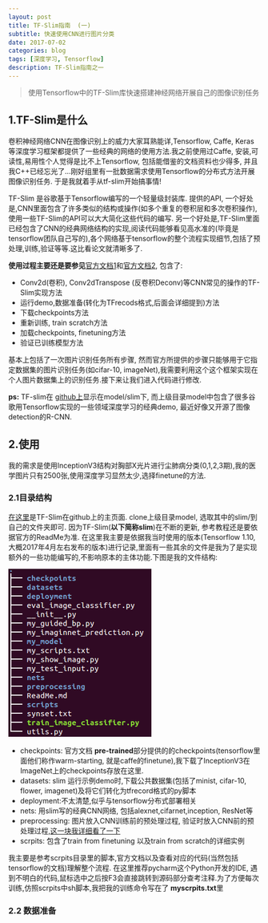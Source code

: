 ```yaml
---
layout: post
title: TF-Slim指南  (一)
subtitle: 快速使用CNN进行图片分类
date: 2017-07-02
categories: blog
tags: [深度学习, Tensorflow]
description: TF-Slim指南之一
---
```

> 使用Tensorflow中的TF-Slim库快速搭建神经网络开展自己的图像识别任务

## 1.TF-Slim是什么 ##
卷积神经网络CNN在图像识别上的威力大家耳熟能详,Tensorflow, Caffe, Keras等深度学习框架都提供了一些经典的网络的使用方法.我之前使用过Caffe, 安装,可读性,易用性个人觉得是比不上Tensorflow, 包括能借鉴的文档资料也少得多, 并且我C++已经忘光了...刚好组里有一批数据需求使用Tensorflow的分布式方法开展图像识别任务. 于是我就着手从tf-slim开始搞事情!

TF-Slim 是谷歌基于Tensorflow编写的一个轻量级封装库. 提供的API, 	一个好处是,CNN里面包含了许多类似的结构或操作(如多个重复的卷积层和多次卷积操作),使用一些TF-Slim的API可以大大简化这些代码的编写. 另一个好处是,TF-Slim里面已经包含了CNN的经典网络结构的实现,阅读代码能够看见高水准的(毕竟是tensorflow团队自己写的),各个网络基于tensorflow的整个流程实现细节,包括了预处理,训练,验证等等.这比看论文就清晰多了.
 
 **使用过程主要还是要参见**[官方文档1](https://github.com/tensorflow/models/tree/master/slim#Data)和[官方文档2](https://github.com/tensorflow/tensorflow/tree/master/tensorflow/contrib/slim), 包含了:
 
 * Conv2d(卷积), Conv2dTranspose (反卷积Deconv)等CNN常见的操作的TF-Slim实现方法
 * 运行demo,数据准备(转化为TFrecods格式,后面会详细提到)方法
 * 下载checkpoints方法
 * 重新训练, train scratch方法
 * 加载checkpoints, finetuning方法
 * 验证已训练模型方法
 
基本上包括了一次图片识别任务所有步骤, 然而官方所提供的步骤只能够用于它指定数据集的图片识别任务(如cifar-10, imageNet),我需要利用这个这个框架实现在个人图片数据集上的识别任务.接下来让我们进入代码进行修改.

 **ps:** TF-slim在 [github上](https://github.com/tensorflow/models/tree/master/slim#Data)显示在model/slim下, 而上级目录model中包含了很多谷歌用Tensorflow实现的一些领域深度学习的经典demo, 最近好像又开源了图像detection的R-CNN.  
 
## 2.使用 ##
我的需求是使用InceptionV3结构对胸部X光片进行尘肺病分类(0,1,2,3期),我的医学图片只有2500张,使用深度学习显然太少,选择finetune的方法.

### 2.1目录结构 ###
 [在这里](https://github.com/tensorflow/models/tree/master/slim#Data)是TF-Slim在github上的主页面. clone上级目录model, 选取其中的slim/到自己的文件夹即可. 因为TF-Slim(**以下简称slim**)在不断的更新, 参考教程还是要依据官方的ReadMe为准. 在这里我主要是依据我当时使用的版本(Tensorflow 1.10, 大概2017年4月左右发布的版本)进行记录,里面有一些其余的文件是我为了是实现额外的一些功能编写的,不影响原本的主体功能.下图是我的文件结构:  
 
 ![](/img/my_article_images/20170701-tensorflow-use-tf-slim/01.png)  
 
 * checkpoints: 官方文档 **pre-trained**部分提供的的checkpoints(tensorflow里面他们称作warm-starting, 就是caffe的finetune),我下载了InceptionV3在ImageNet上的checkpoints存放在这里.
 * datasets: slim 运行示例demo时,下载公共数据集(包括了minist, cifar-10, flower, imagenet)及将它们转化为tfrecord格式的py脚本
 * deployment:不太清楚,似乎与tensorflow分布式部署相关
 * nets: 用slim写的经典CNN网络, 包括alexnet,cifarnet,inception, ResNet等
 * preprocessing: 图片放入CNN训练前的预处理过程, 验证时放入CNN前的预处理过程,[这一块我详细看了一下]()
 * scrpits: 包含了train from finetuning 以及train from scratch的详细实例
 
我主要是参考scrpits目录里的脚本,官方文档以及查看对应的代码(当然包括tensorflow的文档)理解整个流程. 在这里推荐pycharm这个Python开发的IDE, 遇到不明白的代码,鼠标选中之后按F3会直接跳转到源码部分查考注释.为了方便每次训练,仿照scrpits中sh脚本,我把我的训练命令写在了 **myscrpits.txt**里

### 2.2 数据准备 ###


 
 

 
 
 





